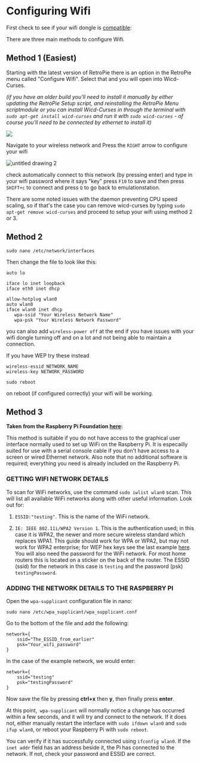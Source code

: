 # Configuring Wifi

First check to see if your wifi dongle is [compatible](http://elinux.org/RPi_USB_Wi-Fi_Adapters):

There are three main methods to configure Wifi.

## Method 1 (Easiest)
Starting with the latest version of RetroPie there is an option in the RetroPie menu called "Configure Wifi". Select that and you will open into Wicd-Curses. 

_(if you have an older build you'll need to install it manually by either updating the RetroPie Setup script, and reinstalling the RetroPie Menu scriptmodule or you can install Wicd-Curses in through the terminal with `sudo apt-get install wicd-curses` and run it with `sudo wicd-curses` - of course you'll need to be connected by ethernet to install it)_

![](http://atastypixel.com/blog/wp-content/uploads/2011/09/Screen-Shot-2011-09-24-at-14.37.111.png)

Navigate to your wireless network and Press the `RIGHT` arrow to configure your wifi

![untitled drawing 2](https://cloud.githubusercontent.com/assets/10035308/7425946/1efa7e56-ef78-11e4-92fb-cf83a6b59e85.png)

check automatically connect to this network (by pressing enter) and type in your wifi password where it says "key" press `F10` to save and then press `SHIFT+c` to connect and press `Q` to go back to emulationstation. 

There are some noted issues with the daemon preventing CPU speed scaling, so if that's the case you can remove wicd-curses by typing `sudo apt-get remove wicd-curses` and proceed to setup your wifi using method 2 or 3.

## Method 2

`sudo nano /etc/network/interfaces`

Then change the file to look like this:

```shell
auto lo

iface lo inet loopback
iface eth0 inet dhcp

allow-hotplug wlan0
auto wlan0
iface wlan0 inet dhcp
   wpa-ssid "Your Wireless Network Name"
   wpa-psk "Your Wireless Network Password"
```
you can also add `wireless-power off` at the end if you have issues with your wifi dongle turning off and on a lot and not being able to maintain a connection.

If you have WEP try these instead
```
wireless-essid NETWORK_NAME
wireless-key NETWORK_PASSWORD
```

`sudo reboot`

on reboot (if configured correctly) your wifi will be working.

## Method 3

**Taken from the Raspberry Pi Foundation [here](http://www.raspberrypi.org/documentation/configuration/wireless/wireless-cli.md):**

This method is suitable if you do not have access to the graphical user interface normally used to set up WiFi on the Raspberry Pi. It is especailly suited for use with a serial console cable if you don't have access to a screen or wired Ethernet network. Also note that no additional software is required; everything you need is already included on the Raspberry Pi.

### GETTING WIFI NETWORK DETAILS

To scan for WiFi networks, use the command `sudo iwlist wlan0` scan. This will list all available WiFi networks along with other useful information. Look out for:

1. `ESSID:"testing"`. This is the name of the WiFi network.

2. `IE: IEEE 802.11i/WPA2 Version 1`. This is the authentication used; in this case it is WPA2, the newer and more secure wireless standard which replaces WPA1. This guide should work for WPA or WPA2, but may not work for WPA2 enterprise; for WEP hex keys see the last example [here](http://netbsd.gw.com/cgi-bin/man-cgi?wpa_supplicant.conf+5+NetBSD-current). 
You will also need the password for the WiFi network. For most home routers this is located on a sticker on the back of the router. The ESSID (ssid) for the network in this case is `testing` and the password (psk) `testingPassword`.

### ADDING THE NETWORK DETAILS TO THE RASPBERRY PI

Open the `wpa-supplicant` configuration file in nano:

`sudo nano /etc/wpa_supplicant/wpa_supplicant.conf`

Go to the bottom of the file and add the following:
```shell
network={
    ssid="The_ESSID_from_earlier"
    psk="Your_wifi_password"
}
```
In the case of the example network, we would enter:

```shell
network={
    ssid="testing"
    psk="testingPassword"
}
```
Now save the file by pressing **ctrl+x** then **y**, then finally press **enter**.

At this point,` wpa-supplicant` will normally notice a change has occurred within a few seconds, and it will try and connect to the network. If it does not, either manually restart the interface with `sudo ifdown wlan0` and `sudo ifup wlan0`, or reboot your Raspberry Pi with `sudo reboot`.

You can verify if it has successfully connected using `ifconfig wlan0`. If the `inet addr` field has an address beside it, the Pi has connected to the network. If not, check your password and ESSID are correct.